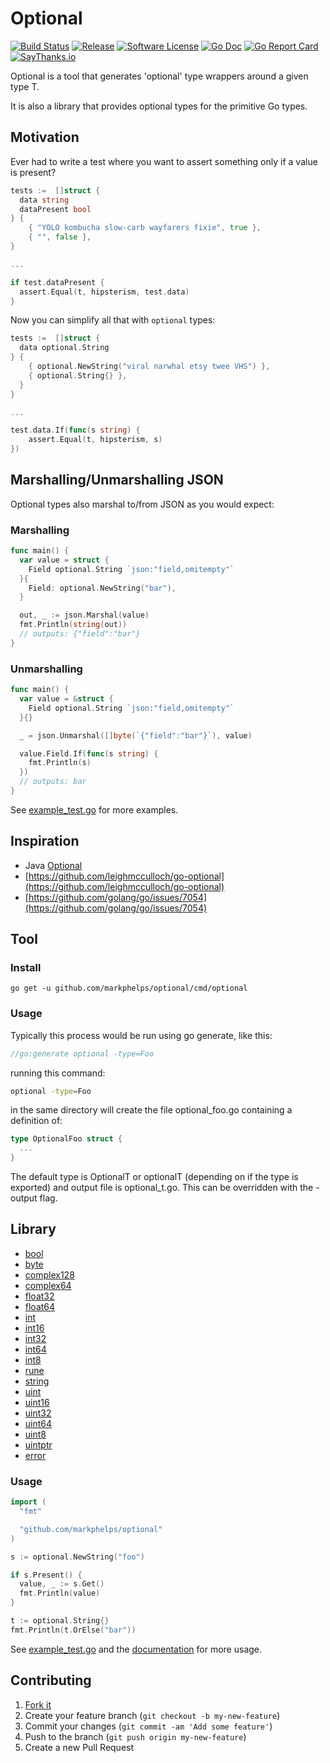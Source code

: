 # Optional

[![Build Status](https://travis-ci.org/markphelps/optional.svg?branch=master)](https://travis-ci.org/markphelps/optional)
[![Release](https://img.shields.io/github/release/markphelps/optional.svg?style=flat-square)](https://github.com/markphelps/optional/releases/latest)
[![Software License](https://img.shields.io/badge/license-MIT-brightgreen.svg?style=flat-square)](LICENSE.md)
[![Go Doc](https://img.shields.io/badge/godoc-reference-blue.svg?style=flat-square)](http://godoc.org/github.com/markphelps/optional)
[![Go Report Card](https://goreportcard.com/badge/github.com/markphelps/optional?style=flat-square)](https://goreportcard.com/report/github.com/markphelps/optional)
[![SayThanks.io](https://img.shields.io/badge/SayThanks.io-%E2%98%BC-1EAEDB.svg?style=flat-square)](https://saythanks.io/to/markphelps)

Optional is a tool that generates 'optional' type wrappers around a given type T.

It is also a library that provides optional types for the primitive Go types.

## Motivation

Ever had to write a test where you want to assert something only if a value is present?

```go
tests :=  []struct {
  data string
  dataPresent bool
} {
    { "YOLO kombucha slow-carb wayfarers fixie", true },
    { "", false },
}

...

if test.dataPresent {
  assert.Equal(t, hipsterism, test.data)
}
```

Now you can simplify all that with `optional` types:

```go
tests :=  []struct {
  data optional.String
} {
    { optional.NewString("viral narwhal etsy twee VHS") },
    { optional.String{} },
  }
}

...

test.data.If(func(s string) {
    assert.Equal(t, hipsterism, s)
})
```

## Marshalling/Unmarshalling JSON

Optional types also marshal to/from JSON as you would expect:

### Marshalling

```go
func main() {
  var value = struct {
    Field optional.String `json:"field,omitempty"`
  }{
    Field: optional.NewString("bar"),
  }

  out, _ := json.Marshal(value)
  fmt.Println(string(out))
  // outputs: {"field":"bar"}
}
```

### Unmarshalling

```go
func main() {
  var value = &struct {
    Field optional.String `json:"field,omitempty"`
  }{}

  _ = json.Unmarshal([]byte(`{"field":"bar"}`), value)

  value.Field.If(func(s string) {
    fmt.Println(s)
  })
  // outputs: bar
}
```

See [example_test.go](example_test.go) for more examples.

## Inspiration

* Java [Optional](https://docs.oracle.com/javase/8/docs/api/java/util/Optional.html)
* [https://github.com/leighmcculloch/go-optional](https://github.com/leighmcculloch/go-optional)
* [https://github.com/golang/go/issues/7054](https://github.com/golang/go/issues/7054)

## Tool

### Install

`go get -u github.com/markphelps/optional/cmd/optional`

### Usage

Typically this process would be run using go generate, like this:

```go
//go:generate optional -type=Foo
```

running this command:

```bash
optional -type=Foo
```

in the same directory will create the file optional_foo.go
containing a definition of:

```go
type OptionalFoo struct {
  ...
}
```

The default type is OptionalT or optionalT (depending on if the type is exported)
and output file is optional_t.go. This can be overridden with the -output flag.

## Library

* [bool](bool.go)
* [byte](byte.go)
* [complex128](complex128.go)
* [complex64](complex64.go)
* [float32](float32.go)
* [float64](float64.go)
* [int](int.go)
* [int16](int16.go)
* [int32](int32.go)
* [int64](int64.go)
* [int8](int8.go)
* [rune](rune.go)
* [string](string.go)
* [uint](uint.go)
* [uint16](uint16.go)
* [uint32](uint32.go)
* [uint64](uint64.go)
* [uint8](uint8.go)
* [uintptr](uintptr.go)
* [error](error.go)

### Usage

```go
import (
  "fmt"

  "github.com/markphelps/optional"
)

s := optional.NewString("foo")

if s.Present() {
  value, _ := s.Get()
  fmt.Println(value)
}

t := optional.String{}
fmt.Println(t.OrElse("bar"))
```

See [example_test.go](example_test.go) and the [documentation](http://godoc.org/github.com/markphelps/optional) for more usage.

## Contributing

1. [Fork it](https://github.com/markphelps/optional/fork)
1. Create your feature branch (`git checkout -b my-new-feature`)
1. Commit your changes (`git commit -am 'Add some feature'`)
1. Push to the branch (`git push origin my-new-feature`)
1. Create a new Pull Request

